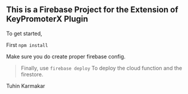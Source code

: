 ## This is a Firebase Project for the Extension of KeyPromoterX Plugin

To get started,

First
```npm install```

Make sure you do create proper firebase config. 

> Finally, use
```firebase deploy```
To deploy the cloud function and the firestore.


Tuhin Karmakar 
